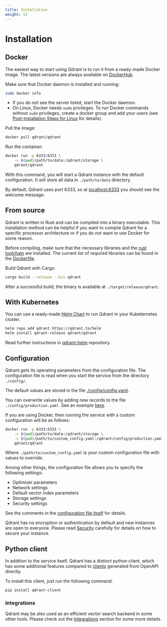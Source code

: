 ```yaml
---
title: Installation
weight: 13
---
```


# Installation

## Docker

The easiest way to start using Qdrant is to run it from a ready-made Docker image.
The latest versions are always available on [DockerHub](https://hub.docker.com/r/qdrant/qdrant/tags?page=1&ordering=last_updated).

Make sure that Docker daemon is installed and running:

```bash
sudo docker info
```

* If you do not see the server listed, start the Docker daemon.
* On Linux, Docker needs `sudo` privileges. To run Docker commands without `sudo` privileges, create a docker group and add your users (see [Post-installation Steps for Linux](https://docs.docker.com/engine/install/linux-postinstall/) for details).

Pull the image:

```bash
docker pull qdrant/qdrant
```

Run the container:

```bash
docker run -p 6333:6333 \
    -v $(pwd)/path/to/data:/qdrant/storage \
    qdrant/qdrant
```

With this command, you will start a Qdrant instance with the default configuration.
It will store all data in `./path/to/data` directory.

By default, Qdrant uses port 6333, so at [localhost:6333](http://localhost:6333) you should see the welcome message.

## From source

Qdrant is written in Rust and can be compiled into a binary executable.
This installation method can be helpful if you want to compile Qdrant for a specific processor architecture or if you do not want to use Docker for some reason.

Before compiling, make sure that the necessary libraries and the [rust toolchain](https://www.rust-lang.org/tools/install) are installed.
The current list of required libraries can be found in the [Dockerfile](https://github.com/qdrant/qdrant/blob/master/Dockerfile).

Build Qdrant with Cargo:

```bash
cargo build --release --bin qdrant
```

After a successful build, the binary is available at `./target/release/qdrant`.

## With Kubernetes

You can use a ready-made [Helm Chart](https://helm.sh/docs/) to run Qdrant in your Kubeternetes cluster.

```bash
helm repo add qdrant https://qdrant.to/helm
helm install qdrant-release qdrant/qdrant
```

Read further instructions in [qdrant-helm](https://github.com/qdrant/qdrant-helm) repository.

## Configuration

Qdrant gets its operating parameters from the configuration file.
The configuration file is read when you start the service from the directory `./config/`.

The default values are stored in the file [./config/config.yaml](https://github.com/qdrant/qdrant/blob/master/config/config.yaml).

You can overwrite values by adding new records to the file `./config/production.yaml`. See an example [here](https://github.com/qdrant/qdrant/blob/master/config/production.yaml).

If you are using Docker, then running the service with a custom configuration will be as follows:

```bash
docker run -p 6333:6333 \
    -v $(pwd)/path/to/data:/qdrant/storage \
    -v $(pwd)/path/to/custom_config.yaml:/qdrant/config/production.yaml \
    qdrant/qdrant
```

Where `./path/to/custom_config.yaml` is your custom configuration file with values to override.

Among other things, the configuration file allows you to specify the following settings:

- Optimizer parameters
- Network settings
- Default vector index parameters
- Storage settings
- Security settings

See the comments in the [configuration file itself](https://github.com/qdrant/qdrant/blob/master/config/config.yaml) for details.

<aside role="status">Qdrant has no encryption or authentication by default and new instances are open to everyone. Please read <a href="https://qdrant.tech/documentation/security/">Security</a> carefully for details on how to secure your instance.</aside>

## Python client

In addition to the service itself, Qdrant has a distinct python client, which has some additional features compared to [clients](https://qdrant.tech/documentation/quick_start/#clients) generated from OpenAPI directly.

To install this client, just run the following command:

```bash
pip install qdrant-client
```


### Integrations

Qdrant may be also used as an efficient vector search backend in some other tools. Please check out the [Integrations](../integrations/) section
for some more details.

